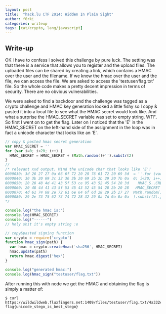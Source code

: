 ```yaml
---
layout: post
title:  "hack.lu CTF 2014: Hidden In Plain Sight"
author: f0rki
categories: writeup
tags: [cat/crypto, lang/javascript]
---
```


## Write-up

OK I have to confess I solved this challenge by pure luck. The setting was that
there is a service that allows you to register and the upload files. The
uploaded files can be shared by creating a link, which contains a HMAC over the
user and the filename. If we know the hmac over the user and the file, we can
access the file. We are asked to access the 'testuser/flag.txt' file.  So the
whole code makes a pretty decent impression in terms of security. There are no
obvious vulnerabilities.

We were asked to find a backdoor and the challenge was tagged as a crypto
challenge and HMAC key generation looked a little fishy so I copy & pasted it
into a local file to see what the HMAC secret would look like. And what a
surprise the HMAC_SECRET variable was set to empty string. WTF. So first I went
on to get the flag. Later on I noticed that the 'E' in the HMAC_SECRET on the
left-hand side of the assignment in the loop was in fact a unicode character
that looks like an 'E'.

```javascript
// copy & pasted hmac secret generation
var HMAC_SECRET = ''
for (var i=0; i<20; i++) {
  HMAC_SΕCRET = HMAC_SECRET + (Math.random()+'').substr(2)
}
//
/* relevant xxd output. Mind the unicode char that looks like 'E'!
0000030: 3d 20 27 27 0a 66 6f 72 20 28 76 61 72 20 69 3d  = ''.for (var i=
0000040: 30 3b 20 69 3c 32 30 3b 20 69 2b 2b 29 20 7b 0a  0; i<20; i++) {.
0000050: 20 20 48 4d 41 43 5f 53 ce 95 43 52 45 54 20 3d    HMAC_S..CRET =
0000060: 20 48 4d 41 43 5f 53 45 43 52 45 54 20 2b 20 28   HMAC_SECRET + (
0000070: 4d 61 74 68 2e 72 61 6e 64 6f 6d 28 29 2b 27 27  Math.random()+''
0000080: 29 2e 73 75 62 73 74 72 28 32 29 0a 7d 0a 0a 0a  ).substr(2).}...
*/

console.log("the hmac is:")
console.log(HMAC_SECRET)
console.log("------")
// holy shit it's empty string :o

// copy&pasted signing function
var crypto = require('crypto')
function hmac_sign(path) {
  var hmac = crypto.createHmac('sha256', HMAC_SECRET)
  hmac.update(path)
  return hmac.digest('hex')
}

console.log("generated hmac:")
console.log(hmac_sign("testuser/flag.txt"))
```

After running this with node we get the HMAC and obtaining the flag is simply a
matter of:

    $ curl https://wildwildweb.fluxfingers.net:1409/files/testuser/flag.txt/4a332c7f27909f85a529393cea72301393f84cf5908aa2538137776f78624db4
    flag{unicode_stego_is_best_stego}
